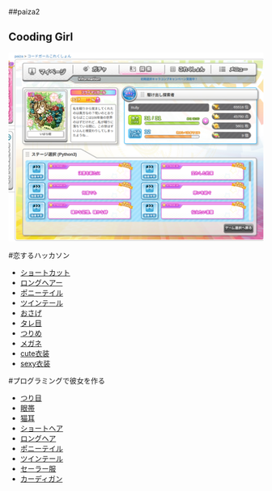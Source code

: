 ##paiza2

## Cooding Girl

![Coding Girl](./image/codinggirl.png)


#恋するハッカソン
 
- [ショートカット](./hackthon/shortcat.py)
- [ ロングヘアー](./hackthon/longhear.py)
- [ポニーテイル](./hackthon/ponytail.py)
- [ツインテール](./hackthon/twintail.py)
- [おさげ](./hackthon/osage.py)
- [タレ目](./hackthon/tareme.py)
- [つりめ](./hackthon/turime.py)
- [メガネ](./hackthon/megane.py)
- [cute衣装](./hackthon/cutecostume.py)
- [sexy衣装](./hackthon/sexy.py)




#プログラミングで彼女を作る

- [つり目](./girl/turime.py)
- [眼帯](./girl/gantai.py)
- [猫耳](./girl/nekomimi.py)
- [ショートヘア](./girl/short.py)
- [ロングヘア](./girl/longhear.py)
- [ポニーテイル](./girl/ponytail.py)
- [ツインテール](./girl/twintail.py)
- [セーラー服](./girl/se-ra-huku.py)
- [カーディガン](./girl/cardigan.py)






